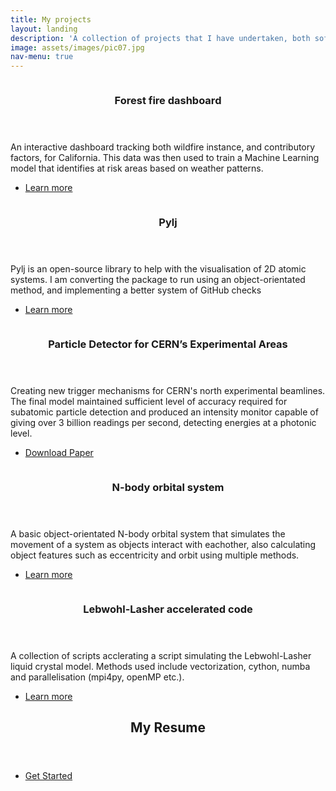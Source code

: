 ```yaml
---
title: My projects
layout: landing
description: 'A collection of projects that I have undertaken, both software-based and other'
image: assets/images/pic07.jpg
nav-menu: true
---
```


<!-- Main -->
<div id="main">

<!-- One -->
<!-- <section id="one">
	<div class="inner">
		<header class="major">
			<h2>gabba gabba</h2>
		</header>
		<p>Nullam et orci eu lorem consequat tincidunt vivamus et sagittis magna sed nunc rhoncus condimentum sem. In efficitur ligula tate urna. Maecenas massa vel lacinia pellentesque lorem ipsum dolor. Nullam et orci eu lorem consequat tincidunt. Vivamus et sagittis libero. Nullam et orci eu lorem consequat tincidunt vivamus et sagittis magna sed nunc rhoncus condimentum sem. In efficitur ligula tate urna.</p>
	</div>
</section>-->

<!-- Two -->
<section id="two" class="spotlights">
	<section>
		<a href="https://github.com/maximillian-dolan/climate_change_dashboard" class="image" >
			<img src="{% link assets/images/MV_plot.png %}" alt="" data-position="top center" />
		</a>
		<div class="content">
			<div class="inner">
				<header class="major">
					<h3>Forest fire dashboard</h3>
				</header>
				<p>An interactive dashboard tracking both wildfire instance, and contributory factors, for California. This data was then used to train a Machine Learning model that identifies at risk areas based on weather patterns.</p>
				<ul class="actions">
					<li><a href="https://github.com/maximillian-dolan/climate_change_dashboard" class="button">Learn more</a></li>
				</ul>
			</div>
		</div>
	</section>
	<section>
		<a href="https://pythoninchemistry.org/pylj" class="image">
			<img src="{% link assets/images/pylj.png %}" alt="" data-position="top center" />
		</a>
		<div class="content">
			<div class="inner">
				<header class="major">
					<h3>Pylj</h3>
				</header>
				<p>Pylj is an open-source library to help with the visualisation of 2D atomic systems. I am converting the package to run using an object-orientated method, and implementing a better system of GitHub checks</p>
				<ul class="actions">
					<li><a href="https://pythoninchemistry.org/pylj" class="button">Learn more</a></li>
				</ul>
			</div>
		</div>
	</section>
	<section>
		<a href="assets/Particle Detector for CERN’s Experimental Areas.pdf" download = "Particle Detector for CERN’s Experimental Areas.pdf" class="image">
			<img src="{% link assets/images/cern logo.png %}" alt="" data-position="top center" />
		</a>
		<div class="content">
			<div class="inner">
				<header class="major">
					<h3>Particle Detector for CERN’s Experimental Areas</h3>
				</header>
				<p>Creating new trigger mechanisms for CERN's north experimental beamlines. The final model maintained sufficient level of accuracy required for subatomic particle detection and produced an intensity monitor capable of giving over 3 billion readings per second, detecting energies at a photonic level.</p>
			        <ul class="actions">
			                <li><a href="assets/Particle Detector for CERN’s Experimental Areas.pdf" download = "Particle Detector for CERN’s Experimental Areas.pdf" class="button icon fa-download">Download Paper</a></li>
			        </ul>
			</div>
		</div>
	</section>
	<section>
		<a href="https://github.com/maximillian-dolan/Intro_Intensive_Projects/tree/main/n_body_simulator" class="image">
			<img src="{% link assets/images/orbits.png %}" alt="" data-position="25% 25%" />
		</a>
		<div class="content">
			<div class="inner">
				<header class="major">
					<h3>N-body orbital system</h3>
				</header>
				<p>A basic object-orientated N-body orbital system that simulates the movement of a system as objects interact with eachother, also calculating object features such as eccentricity and orbit using multiple methods.</p>
				<ul class="actions">
					<li><a href="https://github.com/maximillian-dolan/Intro_Intensive_Projects/tree/main/n_body_simulator" class="button">Learn more</a></li>
				</ul>
			</div>
		</div>
	</section>
		<section>
		<a href="https://github.com/maximillian-dolan/LebwohlLasher_project" class="image">
			<img src="{% link assets/images/LL_figure.png %}" alt="" data-position="25% 25%" />
		</a>
		<div class="content">
			<div class="inner">
				<header class="major">
					<h3>Lebwohl-Lasher accelerated code</h3>
				</header>
				<p>A collection of scripts acclerating a script simulating the Lebwohl-Lasher liquid crystal model. Methods used include vectorization, cython, numba and parallelisation (mpi4py, openMP etc.).</p>
				<ul class="actions">
					<li><a href="https://github.com/maximillian-dolan/LebwohlLasher_project" class="button">Learn more</a></li>
				</ul>
			</div>
		</div>
	</section>
</section>

<!-- Three -->
<section id="three">
	<div class="inner">
		<header class="major">
			<h2>My Resume</h2>
		</header>
		<!--<p>Nullam et orci eu lorem consequat tincidunt vivamus et sagittis libero. Mauris aliquet magna magna sed nunc rhoncus pharetra. Pellentesque condimentum sem. In efficitur ligula tate urna. Maecenas laoreet massa vel lacinia pellentesque lorem ipsum dolor. Nullam et orci eu lorem consequat tincidunt. Vivamus et sagittis libero. Mauris aliquet magna magna sed nunc rhoncus amet pharetra et feugiat tempus.</p>-->
		<ul class="actions">
			<li><a href="resume.html" class="button next">Get Started</a></li>
		</ul>
	</div>
</section>

<!-- Four -->


</div>

